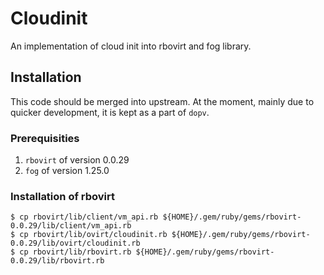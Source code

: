 # Cloudinit

An implementation of cloud init into rbovirt and fog library.

## Installation

This code should be merged into upstream. At the moment, mainly due to quicker
development, it is kept as a part of `dopv`.

### Prerequisities

1. `rbovirt` of version 0.0.29
2. `fog` of version 1.25.0

### Installation of rbovirt

	$ cp rbovirt/lib/client/vm_api.rb ${HOME}/.gem/ruby/gems/rbovirt-0.0.29/lib/client/vm_api.rb
	$ cp rbovirt/lib/ovirt/cloudinit.rb ${HOME}/.gem/ruby/gems/rbovirt-0.0.29/lib/ovirt/cloudinit.rb
	$ cp rbovirt/lib/rbovirt.rb ${HOME}/.gem/ruby/gems/rbovirt-0.0.29/lib/rbovirt.rb

